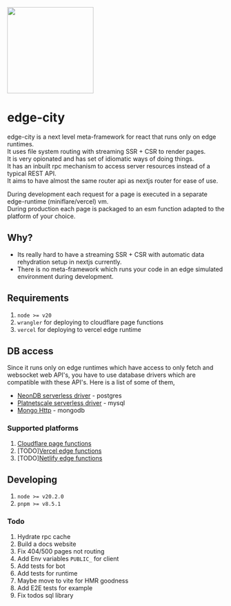 <img src="https://github.com/pyrossh/edge-city/assets/1687946/29f61137-d467-4730-9368-29ffb259c192" width="200px">

# edge-city

edge-city is a next level meta-framework for react that runs only on edge runtimes.  
It uses file system routing with streaming SSR + CSR to render pages.  
It is very opionated and has set of idiomatic ways of doing things.  
It has an inbuilt rpc mechanism to access server resources instead of a typical REST API.  
It aims to have almost the same router api as nextjs router for ease of use.  

During development each request for a page is executed in a separate edge-runtime (miniflare/vercel) vm.  
During production each page is packaged to an esm function adapted to the platform of your choice.  

## Why?
* Its really hard to have a streaming SSR + CSR with automatic data rehydration setup in nextjs currently.  
* There is no meta-framework which runs your code in an edge simulated environment during development.  

## Requirements
1. `node >= v20`
2. `wrangler` for deploying to cloudflare page functions
3. `vercel` for deploying to vercel edge runtime

## DB access
Since it runs only on edge runtimes which have access to only fetch and websocket web API's, you have to use database drivers
which are compatible with these API's. Here is a list of some of them,

* [NeonDB serverless driver](https://github.com/neondatabase/serverless) - postgres
* [Platnetscale serverless driver](https://planetscale.com/docs/tutorials/planetscale-serverless-driver) - mysql
* [Mongo Http](https://github.com/patrick-kw-chiu/mongo-http.js) - mongodb


### Supported platforms
1. [Cloudflare page functions](https://developers.cloudflare.com/pages/platform/functions/routing/)
2. [TODO][Vercel edge functions](https://vercel.com/docs/concepts/functions/edge-functions)
3. [TODO][Netlify edge functions](https://docs.netlify.com/edge-functions/overview/)

## Developing

1. `node >= v20.2.0`
2. `pnpm >= v8.5.1`

### Todo
1. Hydrate rpc cache
2. Build a docs website
3. Fix 404/500 pages not routing
4. Add Env variables `PUBLIC_` for client
5. Add tests for bot
6. Add tests for runtime
7. Maybe move to vite for HMR goodness
8. Add E2E tests for example
9. Fix todos sql library